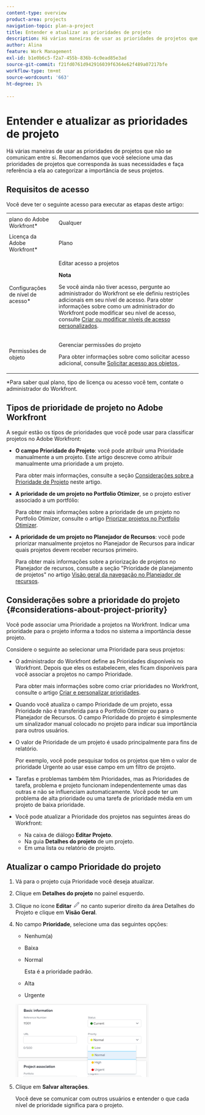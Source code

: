 ```yaml
---
content-type: overview
product-area: projects
navigation-topic: plan-a-project
title: Entender e atualizar as prioridades de projeto
description: Há várias maneiras de usar as prioridades de projetos que não se comunicam entre si. Recomendamos que você selecione uma das prioridades de projetos que corresponda às suas necessidades e faça referência a ela ao categorizar a importância de seus projetos.
author: Alina
feature: Work Management
exl-id: b1e0b6c5-f2a7-455b-836b-6c0ead85e3ad
source-git-commit: f21fd0761d942916039f6364e62f489a07217bfe
workflow-type: tm+mt
source-wordcount: '663'
ht-degree: 1%

---
```


# Entender e atualizar as prioridades de projeto

Há várias maneiras de usar as prioridades de projetos que não se comunicam entre si. Recomendamos que você selecione uma das prioridades de projetos que corresponda às suas necessidades e faça referência a ela ao categorizar a importância de seus projetos.

## Requisitos de acesso

<!--drafted for P&P:

<table style="table-layout:auto"> 
 <col> 
 <col> 
 <tbody> 
  <tr> 
   <td role="rowheader">Adobe Workfront plan*</td> 
   <td> <p>Any</p> </td> 
  </tr> 
  <tr> 
   <td role="rowheader">Adobe Workfront license*</td> 
   <td> <p>Current license: Standard </p>
   Or
   <p>Legacy license: Plan </p> </td> 
  </tr> 
  <tr> 
   <td role="rowheader">Access level configurations*</td> 
   <td> <p>Edit access to Projects</p> <p><b>NOTE</b> 
   
   If you still don't have access, ask your Workfront administrator if they set additional restrictions in your access level. For information on how a Workfront administrator can modify your access level, see <a href="../../../administration-and-setup/add-users/configure-and-grant-access/create-modify-access-levels.md" class="MCXref xref">Create or modify custom access levels</a>.</p> </td> 
  </tr> 
  <tr> 
   <td role="rowheader">Object permissions</td> 
   <td> <p>Manage permissions to the project</p> <p>For information on requesting additional access, see <a href="../../../workfront-basics/grant-and-request-access-to-objects/request-access.md" class="MCXref xref">Request access to objects </a>.</p> </td> 
  </tr> 
 </tbody> 
</table>
-->
Você deve ter o seguinte acesso para executar as etapas deste artigo:

<table style="table-layout:auto"> 
 <col> 
 <col> 
 <tbody> 
  <tr> 
   <td role="rowheader">plano do Adobe Workfront*</td> 
   <td> <p>Qualquer</p> </td> 
  </tr> 
  <tr> 
   <td role="rowheader">Licença da Adobe Workfront*</td> 
   <td> <p>Plano </p> </td> 
  </tr> 
  <tr> 
   <td role="rowheader">Configurações de nível de acesso*</td> 
   <td> <p>Editar acesso a projetos</p> <p><b>Nota</b>

Se você ainda não tiver acesso, pergunte ao administrador do Workfront se ele definiu restrições adicionais em seu nível de acesso. Para obter informações sobre como um administrador do Workfront pode modificar seu nível de acesso, consulte <a href="../../../administration-and-setup/add-users/configure-and-grant-access/create-modify-access-levels.md" class="MCXref xref">Criar ou modificar níveis de acesso personalizados</a>.</p> </td>
</tr> 
  <tr> 
   <td role="rowheader">Permissões de objeto</td> 
   <td> <p>Gerenciar permissões do projeto</p> <p>Para obter informações sobre como solicitar acesso adicional, consulte <a href="../../../workfront-basics/grant-and-request-access-to-objects/request-access.md" class="MCXref xref">Solicitar acesso aos objetos </a>.</p> </td> 
  </tr> 
 </tbody> 
</table>

&#42;Para saber qual plano, tipo de licença ou acesso você tem, contate o administrador do Workfront.

## Tipos de prioridade de projeto no Adobe Workfront

A seguir estão os tipos de prioridades que você pode usar para classificar projetos no Adobe Workfront:

* **O campo Prioridade do Projeto**: você pode atribuir uma Prioridade manualmente a um projeto. Este artigo descreve como atribuir manualmente uma prioridade a um projeto.

  Para obter mais informações, consulte a seção [Considerações sobre a Prioridade de Projeto](#considerations-about-project-priority) neste artigo.

* **A prioridade de um projeto no Portfolio Otimizer**, se o projeto estiver associado a um portfólio:

  Para obter mais informações sobre a prioridade de um projeto no Portfolio Otimizer, consulte o artigo [Priorizar projetos no Portfolio Otimizer](../../../manage-work/portfolios/portfolio-optimizer/prioritize-projects-in-portfolio-optimizer.md).

* **A prioridade de um projeto no Planejador de Recursos**: você pode priorizar manualmente projetos no Planejador de Recursos para indicar quais projetos devem receber recursos primeiro.

  Para obter mais informações sobre a priorização de projetos no Planejador de recursos, consulte a seção &quot;Prioridade de planejamento de projetos&quot; no artigo [Visão geral da navegação no Planejador de recursos](../../../resource-mgmt/resource-planning/resource-planner-navigation.md).

## Considerações sobre a prioridade do projeto {#considerations-about-project-priority}

Você pode associar uma Prioridade a projetos na Workfront. Indicar uma prioridade para o projeto informa a todos no sistema a importância desse projeto.

Considere o seguinte ao selecionar uma Prioridade para seus projetos:

* O administrador do Workfront define as Prioridades disponíveis no Workfront. Depois que eles os estabelecem, eles ficam disponíveis para você associar a projetos no campo Prioridade.

  Para obter mais informações sobre como criar prioridades no Workfront, consulte o artigo [Criar e personalizar prioridades](../../../administration-and-setup/customize-workfront/creating-custom-status-and-priority-labels/create-customize-priorities.md).

* Quando você atualiza o campo Prioridade de um projeto, essa Prioridade não é transferida para o Portfolio Otimizer ou para o Planejador de Recursos. O campo Prioridade do projeto é simplesmente um sinalizador manual colocado no projeto para indicar sua importância para outros usuários.
* O valor de Prioridade de um projeto é usado principalmente para fins de relatório.

  Por exemplo, você pode pesquisar todos os projetos que têm o valor de prioridade Urgente ao usar esse campo em um filtro de projeto.
* Tarefas e problemas também têm Prioridades, mas as Prioridades de tarefa, problema e projeto funcionam independentemente umas das outras e não se influenciam automaticamente. Você pode ter um problema de alta prioridade ou uma tarefa de prioridade média em um projeto de baixa prioridade.
* Você pode atualizar a Prioridade dos projetos nas seguintes áreas do Workfront:

   * Na caixa de diálogo **Editar Projeto**.
   * Na guia **Detalhes do projeto** de um projeto.
   * Em uma lista ou relatório de projeto.

## Atualizar o campo Prioridade do projeto

1. Vá para o projeto cuja Prioridade você deseja atualizar.
1. Clique em **Detalhes do projeto** no painel esquerdo.
1. Clique no ícone **Editar** ![Ícone Editar](assets/qs-edit-icon.png) no canto superior direito da área Detalhes do Projeto e clique em **Visão Geral**.

1. No campo **Prioridade**, selecione uma das seguintes opções:

   * Nenhum(a)
   * Baixa
   * Normal

     Esta é a prioridade padrão.

   * Alta
   * Urgente

   ![](assets/project-priority-picker-list-on-project-details-nwe-350x192.png)

1. Clique em **Salvar alterações**.

   Você deve se comunicar com outros usuários e entender o que cada nível de prioridade significa para o projeto.
